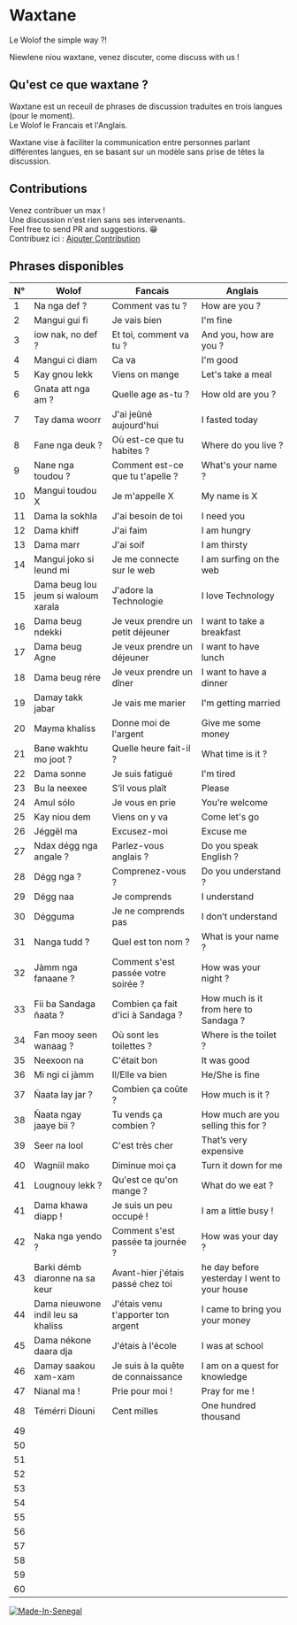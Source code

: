 # Waxtane

Le Wolof the simple way ?!

Niewlene niou waxtane, venez discuter, come discuss with us !

## Qu'est ce que waxtane ?

Waxtane est un receuil de phrases de discussion traduites en trois langues (pour le moment).  
Le Wolof le Francais et l'Anglais.

Waxtane vise à faciliter la communication entre personnes parlant différentes langues, en se basant sur un modèle sans prise de têtes la discussion.  

## Contributions

Venez contribuer un max !  
Une discussion n'est rien sans ses intervenants.  
Feel free to send PR and suggestions. 😁  
Contribuez ici : [Ajouter Contribution](/data/waxtane.csv)

## Phrases disponibles
| N° | Wolof                               | Fancais                             | Anglais                                      |
| -- | ----------------------------------- | ----------------------------------- | -------------------------------------------- |
| 1  | Na nga def ?                        | Comment vas tu ?                    | How are you ?                                |
| 2  | Mangui gui fi                       | Je vais bien                        | I&#039;m fine                                     |
| 3  | iow nak, no def ?                   | Et toi, comment va tu ?             | And you, how are you ?                       |
| 4  | Mangui ci diam                      | Ca va                               | I&#039;m good                                     |
| 5  | Kay gnou lekk                       | Viens on mange                      | Let&#039;s take a meal                            |
| 6  | Gnata att nga am ?                  | Quelle age as-tu ?                  | How old are you ?                            |
| 7  | Tay dama woorr                      | J&#039;ai jeûné aujourd&#039;hui              | I fasted today                               |
| 8  | Fane nga deuk ?                     | Où est-ce que tu habites ?          | Where do you live ?                          |
| 9  | Nane nga toudou ?                   | Comment est-ce que tu t&#039;apelle ? | What&#039;s your name ?                   |
| 10 | Mangui toudou X                     | Je m&#039;appelle X                      | My name is X                                 |
| 11 | Dama la sokhla                      | J&#039;ai besoin de toi                  | I need you                                   |
| 12 | Dama khiff                          | J&#039;ai faim                           | I am hungry                                  |
| 13 | Dama marr                           | J&#039;ai soif                           | I am thirsty                                 |
| 14 | Mangui joko si leund mi             | Je me connecte sur le web           | I am surfing on the web                      |
| 15 | Dama beug lou jeum si waloum xarala | J&#039;adore la Technologie              | I love Technology                            |
| 16 | Dama beug ndekki                    | Je veux prendre un petit déjeuner   | I want to take a breakfast                   |
| 17 | Dama beug Agne                      | Je veux prendre un déjeuner         | I want to have lunch                         |
| 18 | Dama beug rére                      | Je veux prendre un dîner            | I want to have a dinner                      |
| 19 | Damay takk jabar                    | Je vais me marier                   | I&#039;m getting married                          |
| 20 | Mayma khaliss                       | Donne moi de l&#039;argent               | Give me some money                           |
| 21 | Bane wakhtu mo joot ?               | Quelle heure fait-il ?              | What time is it ?                            |
| 22 | Dama sonne                          | Je suis fatigué                     | I&#039;m tired                                    |
| 23 | Bu la neexee                        | S’il vous plaît                     | Please                                       |
| 24 | Amul sólo                           | Je vous en prie                     | You’re welcome                               |
| 25 | Kay niou dem                        | Viens on y va                       | Come let&#039;s go                                |
| 26 | Jéggël ma                           | Excusez-moi                         | Excuse me                                    |
| 27 | Ndax dégg nga angale ?              | Parlez-vous anglais ?               | Do you speak English ?                       |
| 28 | Dégg nga ?                          | Comprenez-vous ?                    | Do you understand ?                          |
| 29 | Dégg naa                            | Je comprends                        | I understand                                 |
| 30 | Dégguma                             | Je ne comprends pas                 | I don’t understand                           |
| 31 | Nanga tudd ?                        | Quel est ton nom ?                  | What is your name ?                          |
| 32 | Jàmm nga fanaane ?                  | Comment s&#039;est passée votre soirée ? | How was your night ?                         |
| 33 | Fii ba Sandaga ñaata ?              | Combien ça fait d&#039;ici à Sandaga ?   | How much is it from here to Sandaga ?        |
| 34 | Fan mooy seen wanaag ?              | Où sont les toilettes ?             | Where is the toilet ?                        |
| 35 | Neexoon na                          | C&#039;était bon                         | It was good                                  |
| 36 | Mi ngi ci jàmm                      | Il/Elle va bien                     | He/She is fine                               |
| 37 | Ñaata lay jar ?                     | Combien ça coûte ?                  | How much is it ?                             |
| 38 | Ñaata ngay jaaye bii ?              | Tu vends ça combien ?               | How much are you selling this for ?          |
| 39 | Seer na lool                        | C&#039;est très cher                     | That’s very expensive                        |
| 40 | Wagniil mako                        | Diminue moi ça                      | Turn it down for me                          |
| 41 | Lougnouy lekk ?                     |  Qu&#039;est ce qu&#039;on mange ?            |  What do we eat ?                            |
| 41 | Dama khawa diapp !                  | Je suis un peu occupé !             | I am a little busy !                         |
| 42 | Naka nga yendo ?                    | Comment s&#039;est passée ta journée ?   | How was your day ?                           |
| 43 | Barki démb diaronne na sa keur      | Avant-hier j&#039;étais passé chez toi   | he day before yesterday I went to your house |
| 44 | Dama nieuwone indil leu sa khaliss  | J&#039;étais venu t&#039;apporter ton argent  | I came to bring you your money               |
| 45 | Dama nékone daara dja               | J&#039;étais à l&#039;école                   | I was at school                              |
| 46 | Damay saakou xam-xam                | Je suis à la quête de connaissance  | I am on a quest for knowledge                |
| 47 | Nianal ma !                         | Prie pour moi !                     | Pray for me !                                |
| 48 | Témérri Diouni                      | Cent milles                         | One hundred thousand                         |
| 49 |                                     |                                     |                                              |
| 50 |                                     |                                     |                                              |
| 51 |                                     |                                     |                                              |
| 52 |                                     |                                     |                                              |
| 53 |                                     |                                     |                                              |
| 54 |                                     |                                     |                                              |
| 55 |                                     |                                     |                                              |
| 56 |                                     |                                     |                                              |
| 57 |                                     |                                     |                                              |
| 58 |                                     |                                     |                                              |
| 59 |                                     |                                     |                                              |
| 60 |                                     |                                     |                                              |


[![Made-In-Senegal](https://github.com/GalsenDev221/made.in.senegal/blob/master/assets/badge.svg)](https://github.com/GalsenDev221/made.in.senegal)
